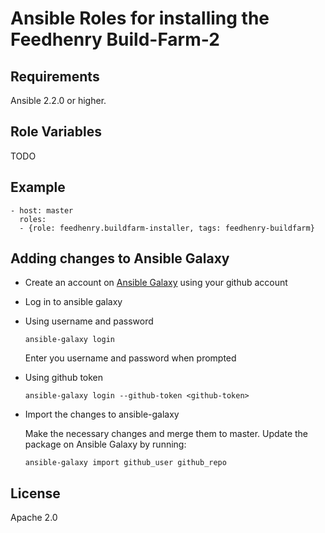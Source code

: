 
# Ansible Roles for installing the Feedhenry Build-Farm-2


## Requirements

Ansible 2.2.0 or higher.


## Role Variables

TODO

## Example
```
- host: master
  roles:
  - {role: feedhenry.buildfarm-installer, tags: feedhenry-buildfarm}
```

## Adding changes to Ansible Galaxy

* Create an account on [Ansible Galaxy](https://galaxy.ansible.com/) using your github account

* Log in to ansible galaxy 

* Using username and password
	```
	ansible-galaxy login
	```
	Enter you username and password when prompted

* Using github token
	```
	ansible-galaxy login --github-token <github-token>
	```

* Import the changes to ansible-galaxy

	Make the necessary changes and merge them to master. Update the package on Ansible Galaxy by running:

	```
	ansible-galaxy import github_user github_repo
	```

## License

Apache 2.0
